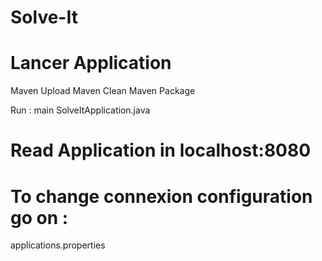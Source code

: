 # Solve-It
# Lancer Application
  Maven Upload
  Maven Clean
  Maven Package
  
  Run : main SolveItApplication.java
 
 # Read Application in localhost:8080
 
 # To change connexion configuration go on :
  applications.properties
